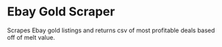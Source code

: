 # Ebay Gold Scraper
 Scrapes Ebay gold listings and returns csv of most profitable deals based off of melt value.
